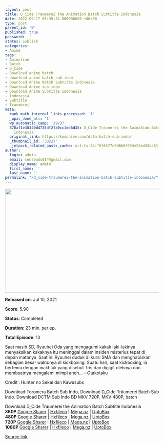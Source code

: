 ```yaml
---
layout: post
title: D_Cide Traumerei the Animation Batch Subtitle Indonesia
date: 2022-09-17 05:39:32.000000000 +00:00
type: post
parent_id: '0'
published: true
password: ''
status: publish
categories:
- Anime
tags:
- Animation
- Batch
- D_Cide
- Download anime batch
- download anime batch sub indo
- Download Anime Batch Subtitle Indonesia
- Download Anime sub indo
- Download Anime Subtitle Indonesia
- Indonesia
- Subtitle
- Traumerei
meta:
  rank_math_internal_links_processed: '1'
  _wpas_done_all: '1'
  wp_automatic_camp: '29737'
  870af1e30340d4735df2fa9cc1ed6d38: D_Cide Traumerei the Animation Batch Subtitle
    Indonesia
  original_link: https://kusonime.com/dctm-batch-sub-indo/
  _thumbnail_id: '30227'
  _jetpack_related_posts_cache: a:1:{s:32:"8f6677c9d6b0f903e98ad32ec61f8deb";a:2:{s:7:"expires";i:1663436407;s:7:"payload";a:3:{i:0;a:1:{s:2:"id";i:30053;}i:1;a:1:{s:2:"id";i:30188;}i:2;a:1:{s:2:"id";i:29997;}}}}
author:
  login: admin
  email: senseads014@gmail.com
  display_name: admin
  first_name: ''
  last_name: ''
permalink: "/d_cide-traumerei-the-animation-batch-subtitle-indonesia/"
---
```

<p><img width="599" height="340" src="{{ site.baseurl }}/assets/2022/09/D_Cide-Traumerei-the-Animation-599x340.jpg" class="attachment-thumb-large size-thumb-large wp-post-image" alt="" loading="lazy" title="D_Cide Traumerei the Animation Batch Subtitle Indonesia" srcset="https://kusonime.com/wp-content/uploads/2021/08/D_Cide-Traumerei-the-Animation-599x340.jpg 599w, https://kusonime.com/wp-content/uploads/2021/08/D_Cide-Traumerei-the-Animation-300x170.jpg 300w, https://kusonime.com/wp-content/uploads/2021/08/D_Cide-Traumerei-the-Animation-768x436.jpg 768w, https://kusonime.com/wp-content/uploads/2021/08/D_Cide-Traumerei-the-Animation-520x295.jpg 520w, https://kusonime.com/wp-content/uploads/2021/08/D_Cide-Traumerei-the-Animation.jpg 1000w" sizes="(max-width: 599px) 100vw, 599px" />
<p><b>Released on</b>: Jul 10, 2021</p>
<p>
<p><b>Score</b>: 5.90</p>
<p>
<p><b>Status</b>: Completed</p>
<p>
<p><b>Duration</b>: 23 min. per ep.</p>
<p>
<p><b>Total Episode</b>: 13</p>
<p>
<p>Saat masih SD, Ryuuhei Oda yang mengagumi kakak laki-lakinya menyaksikan kakaknya itu meninggal dalam insiden misterius tepat di depan matanya. Saat ini Ryuuhei duduk di kursi SMA dan menghabiskan sebagian besar waktunya di kickboxing. Suatu hari, saat kickboxing, ia bertemu dengan makhluk yang disebut Tris dan digigit olehnya dan membuatnya mengalami mimpi aneh… – Otakotaku</p>
<p>
<p>Credit : Hunter no Sekai dan Kawasubs</p>
<p>
<p>Download Toromera Batch Sub Indo, Download D_Cide Träumerei Batch Sub Indo. Download DCTM Sub Indo BD MKV 720P, MKV 480P, batch</p>
<p>
<div class="smokeddl">
<div class="smokettl">Download D_Cide Traumerei the Animation Batch Subtitle Indonesia</div>
<div class="smokeurl"><strong>360P</strong> <a href="https://acefile.co/f/56649023/kusonime-d_cide-traumerei-360p-rar" target="_blank" rel="noopener noreferrer">Google Sharer</a> | <a href="https://hxfile.co/8vzzw6i1v5y9" target="_blank" rel="noopener">Hxfileco</a> | <a href="https://mega.nz/file/yNJBnAwD#ZdckLlplw09qw9HKwZ8aA7Cf6qd3zgm_9-XNPJqA5u0" target="_blank" rel="noopener">Mega.nz</a> | <a href="https://uptobox.com/9dvcicc0x6cx" target="_blank" rel="noopener">UptoBox</a></div>
<div class="smokeurl"><strong>480P</strong> <a href="https://acefile.co/f/56649028/kusonime-d_cide-traumerei-480p-rar" target="_blank" rel="noopener noreferrer">Google Sharer</a> | <a href="https://hxfile.co/lborqj085kip" target="_blank" rel="noopener">Hxfileco</a> | <a href="https://mega.nz/file/d8A1hK7T#8dt4801gXcSJAmy9551Iplnl1qzpbFFsNSV77NYBtlM" target="_blank" rel="noopener">Mega.nz</a> | <a href="https://uptobox.com/te5ed6749ni5" target="_blank" rel="noopener">UptoBox</a></div>
<div class="smokeurl"><strong>720P</strong> <a href="https://acefile.co/f/56649031/kusonime-d_cide-traumerei-720p-rar" target="_blank" rel="noopener noreferrer">Google Sharer</a> | <a href="https://hxfile.co/9z2atfz4ahwb" target="_blank" rel="noopener">Hxfileco</a> | <a href="https://mega.nz/file/t8RByQ7J#0OqBjoCBtBzOiJQcPJtMMkZGQsDasaCQSW4gsCxe2ko" target="_blank" rel="noopener">Mega.nz</a> | <a href="https://uptobox.com/t7w8edcm6wg0" target="_blank" rel="noopener">UptoBox</a></div>
<div class="smokeurl"><strong>1080P</strong> <a href="https://acefile.co/f/56649036/kusonime-d_cide-traumerei-1080p-rar" target="_blank" rel="noopener noreferrer">Google Sharer</a> | <a href="https://hxfile.co/y1fq40fgf4np" target="_blank" rel="noopener">Hxfileco</a> | <a href="https://mega.nz/file/RxQBjapA#CNhcXgkQxJaClMfe9NCuth1rX91F9j5r6BQuqUzgTUQ" target="_blank" rel="noopener">Mega.nz</a> | <a href="https://uptobox.com/oj1409lyr7z8" target="_blank" rel="noopener">UptoBox</a></div>
</div>
<p><a href="https://kusonime.com/dctm-batch-sub-indo/">Source link </a></p>
